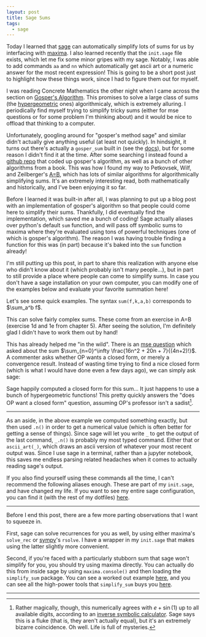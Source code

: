 ```yaml
---
layout: post
title: Sage Sums
tags:
  - sage
---
```


Today I learned that [sage](https://www.sagemath.org) can automatically
simplify lots of sums for us by interfacing with [maxima](https://maxima.sourceforge.io/).
I also learned recently that the `init.sage` file exists, which let me fix some
minor gripes with my sage. Notably, I was able to add commands `aa` and `nn`
which automatically get ascii art or a numeric answer for the most recent
expression! This is going to be a short post just to highlight how these things
work, since I had to figure them out for myself.

I was reading Concrete Mathematics the other night when I came across the
section on [Gosper's Algorithm](https://en.wikipedia.org/wiki/Gosper%27s_algorithm).
This promises to solve a large class of sums 
(the [hypergeometric](https://en.wikipedia.org/wiki/Hypergeometric_function) ones)
algorithmicaly, which is extremely alluring. I periodically find myself trying to
simplify tricky sums (either for mse questions or for some problem I'm thinking about)
and it would be nice to offload that thinking to a computer.

Unfortunately, googling around for "gosper's method sage" and similar didn't
actually give anything useful (at least not quickly). In hindsight, it turns
out there's actually a `gosper_sum` built in 
(see the [docs](https://doc.sagemath.org/html/en/reference/calculus/sage/symbolic/expression.html#sage.symbolic.expression.Expression.gosper_sum)),
but for some reason I didn't find it at the time. After some searching I instead
found a [github repo](https://github.com/benyoung/AeqB-sage) that coded
up gosper's algorithm, as well as a bunch of other algorithms from a book.
This was how I found my way to Petkovsek, Wilf, and Zeilberger's 
[A=B](https://www2.math.upenn.edu/~wilf/AeqB.html), which has lots of similar
algorithms for algorithmically simplifying sums. It's an extremely interesting
read, both mathematically and historically, and I've been enjoying it so far. 

Before I learned it was built-in after all, I was planning to put up a blog post 
with an implementation of gosper's algorithm so that people could come here to 
simplify their sums. Thankfully, I did eventually find the implementation, which
saved me a bunch of coding! Sage actually aliases over
python's default `sum` function, and will pass off symbolic sums to maxima
where they're evaluated using tons of powerful techniques (one of which is
gosper's algorithm). The reason I was having trouble finding a function for this
was (in part) because it's baked into the `sum` function already!

I'm still putting up this post, in part to share this realization with 
anyone else who didn't know about it (which probably isn't many people...),
but in part to still provide a place where people can come to simplify sums.
In case you don't have a sage installation on your own computer, you can 
modify one of the examples below and evaluate your favorite summation here!

Let's see some quick examples. The syntax `sum(f,k,a,b)` corresponds to
$\sum_a^b f$. 

<div class="auto">
<script type="text/x-sage">
n,k = var('n,k')

# I think we're legally obligated to make this our first sum.
soln = sum(binomial(n,k),k,0,n)
show(soln)

# You can also define a symbolic function, then use it in the sum
f(n,k) = k * binomial(n,k)
soln = sum(f,k,0,n)
show(soln)
</script>
</div>

This can solve fairly complex sums. These come from an exercise in A=B 
(exercise 1d and 1e from chapter 5). After seeing the solution, I'm definitely
glad I didn't have to work them out by hand!

<div class="auto">
<script type="text/x-sage">
n,k = var('n,k')
soln_d = sum(k^4 * 4^k / binomial(2*k,k), k, 0, n)
show(soln_d)

f(k) = factorial(3*k) / (factorial(k) * factorial(k+1) * factorial(k+2) * 27^k)
soln_e = sum(f,k,0,n)
show(soln_e)
</script>
</div>

This has already helped me "in the wild". There is an 
[mse question](https://math.stackexchange.com/q/4039066/655547)
which asked about the sum $\sum_{n=0}^\infty \frac{16n^2 + 20n + 7}{(4n+2)!}$.
A commenter asks whether OP wants a closed form, or merely a convergence result.
Instead of wasting time trying to find a nice closed form 
(which is what I would have done even a few days ago), 
we can simply ask sage:

<div class="auto">
<script type="text/x-sage">
n = var('n')
f(n) = (16*n^2 + 20*n + 7) / factorial(4*n + 2)
soln = sum(f,n,0,oo) # I also just learned oo = Infinity!
show(soln)
show(soln.n())
</script>
</div>

Sage happily computed a closed form for this sum... It just happens to use
a bunch of hypergeometric functions! This pretty quickly answers the 
"does OP want a closed form" question, assuming OP's professor isn't a sadist[^1].

[^1]:
    Rather magically, though, this numerically agrees with $e + \sin(1)$ up 
    to all available digits, according to an 
    [inverse symbolic calculator](http://wayback.cecm.sfu.ca/cgi-bin/isc/lookup?number=3.55975281326694&lookup_type=simple).
    Sage says this is a fluke (that is, they aren't actually equal), but it's an 
    extremely bizarre coincidence. Oh well. Life is full of mysteries.

---

As an aside, in the above example we computed something exactly, but then 
used `.n()` in order to get a numerical value 
(which is often better for getting a sense of things). Since sage will let you
write `_` to get the output of the last command, `_.n()` is probably my most
typed command. Either that or `ascii_art(_)`, which draws an ascii version of 
whatever your most recent output was. Since I use sage in a terminal, rather
than a jupyter notebook, this saves me endless parsing related headaches 
when it comes to actually reading sage's output.

If you also find yourself using these commands all the time, I can't recommend
the following aliases enough. These are part of my `init.sage`, and have changed
my life. If you want to see my entire sage configuration, you can find it 
(with the rest of my dotfiles) 
[here](https://github.com/HallaSurvivor/dotfiles/blob/master/init.sage).

<div class="no_out">
<script type="text/x-sage">
# get the ipython instance so we can
# do black magic with our repl
_ipy = get_ipython()

# add a macro so typing nn will
# automatically convert the most
# recent output to a numeric.
_ipy.define_macro('nn', '_.n()')

# add a macro so typing aa will
# automatically run ascii_art 
# on the most recent output. 
_ipy.define_macro('aa', 'ascii_art(_)')
</script>
</div>

---

Before I end this post, there are a few more parting observations 
that I want to squeeze in.

First, sage can solve recurrences for you as well, 
by using either maxima's `solve_rec` or 
[sympy](https://www.sympy.org/en/index.html)'s `rsolve`. I 
have a wrapper in my `init.sage` that makes using the latter
slightly more convenient. 

Second, if you're faced with a particularly stubborn sum that sage won't
simplify for you, you should try using maxima directly. You can actually
do this from inside sage by using `maxima.console()` and then loading the
`simplify_sum` package. You can see a worked out example 
[here](https://stackoverflow.com/a/28663533/3911897), and you can see all the
high-power tools that `simplify_sum` buys you 
[here](https://github.com/andrejv/maxima/blob/master/share/solve_rec/simplify_sum.mac).

---
